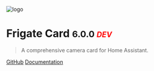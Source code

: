 ![logo](images/frigate-logo.svg)

# Frigate Card <small>6.0.0 <small style="color: red">_*DEV*_</small></small>

> A comprehensive camera card for Home Assistant.

[GitHub](https://github.com/dermotduffy/frigate-hass-card/)
[Documentation](README.md)
